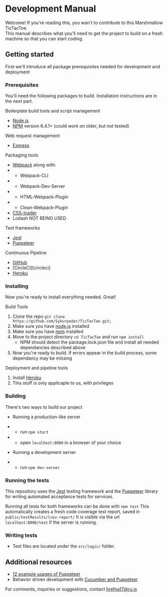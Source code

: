 # Development Manual

Welcome!
If you're reading this, you wan't to contribute to this Marshmallow TicTacToe.  
This manual describes what you'll need to get the project to build on a fresh machine so that you can start coding.  
## Getting started
First we'll introduce all package prerequisites needed for development and deployment  
### Prerequisites
You'll need the following packages to build. Installation instructions are in the next part.  

Boilerplate build tools and script management
- [Node.js][node]
- [NPM][npm] version 6.4.1+ (could work on older, but not tested)

Web request management
- [Express][express]

Packaging tools
- [Webpack][webpack] along with:
- - Webpack-CLI
- - Webpack-Dev-Server
- - HTML-Webpack-Plugin
- - Clean-Webpack-Plugin
- [CSS-loader][css-loader]
- Lodash NOT BEING USED

Test frameworks
- [Jest][jest]
- [Puppeteer][puppeteer]

Continuous Pipeline
- [GitHub][github]
- [CircleCI][circleci]
- [Heroku][heroku]


### Installing

Now you're ready to install everything needed. Great!

Build Tools

1. Clone the repo `git clone https://github.com/Sykurpudar/TicTacToe.git;`
2. Make sure you have [node.js][node] installed
3. Make sure you have [npm][npm] installed
4. Move to the project directory `cd TicTacToe` and run `npm install`
   - NPM should detect the package.lock.json file and install all needed dependancies described above
5. Now you're ready to build. If errors appear in the build process, some dependancy may be missing

Deployment and pipeline tools
1. Install [Heroku][heroku]
2. This stuff is only applicaple to us, with privileges


### Building

There's two ways to build our project

- Running a production-like server
- - run `npm start`
- - open `localhost:8080` in a browser of your choice

- Running a development server
- - run `npm dev-server`


### Running the tests
This repository uses the [Jest][jest] testing framework and the [Puppeteer][puppeteer] library for writing automated acceptance tests for services.

Running all tests for both frameworks can be done with `npm test`
This automatically creates a fresh code coverage test report, saved in `public/testResults/lcov-report/`
It is visible via the url `localhost:8080/test` if the server is running.

### Writing tests
- Test files are located under the `src/logic/` folder.

## Additional resources
- [12 example usages of Puppeteer][12examples]
- Behavior driven development with [Cucumber and Puppeteer][cucumber]

For comments, inquiries or suggestions, contact hrefna17@ru.is

[12examples]: https://www.aymen-loukil.com/en/blog-en/google-puppeteer-tutorial-with-examples/
[cucumber]: https://www.aymen-loukil.com/en/blog-en/google-puppeteer-tutorial-with-examples/
[jest]: https://jestjs.io/
[npm]: https://www.npmjs.com/
[puppeteer]: https://github.com/GoogleChrome/puppeteer
[heroku]: https://www.heroku.com/
[github]: https://www.github.com/
[node]: https://www.nodejs.org/
[express]: https://expressjs.com/
[webpack]: https://webpack.js.org/
[css-loader]: https://github.com/webpack-contrib/css-loader 

